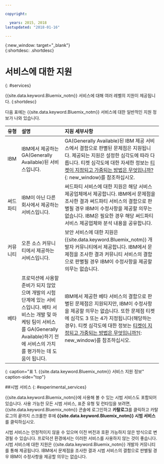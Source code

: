 ```yaml
---

copyright:

  years: 2015, 2018
lastupdated: "2018-01-16"

---
```


{:new_window: target="_blank"}  
{:shortdesc: .shortdesc}


# 서비스에 대한 지원
{: #services}

{{site.data.keyword.Bluemix_notm}} 서비스에 대해 여러 레벨의 지원이 제공됩니다.
{:shortdesc}

다음 표에는 {{site.data.keyword.Bluemix_notm}} 서비스에 대한 일반적인 지원 정보가 나와 있습니다.

|유형	|설명	|지원 세부사항|
|:------|:--------------|:--------------|
|IBM	|IBM에서 제공하는 GA(Generally Available)된 서비스입니다.	|GA(Generally Available)된 IBM 제공 서비스에서 결함으로 판별된 문제점은 지원됩니다. 제공되는 지원은 설정한 심각도에 따라 다릅니다. 티켓 심각도에 대한 자세한 정보는 [티켓이 지정되고 가중되는 방법은 무엇입니까?](/docs/get-support/ticketweight.html#support-ticket-severity){: new_window}를 참조하십시오.|
|써드파티	|IBM이 아닌 다른 회사에서 제공하는 서비스입니다.	|써드파티 서비스에 대한 지원은 해당 서비스 제공업체에서 제공합니다. IBM에서 문제점을 조사한 결과 써드파티 서비스의 결함으로 판별될 경우 IBM이 수정사항을 제공할 의무는 없습니다. IBM은 필요한 경우 해당 써드파티 서비스 제공업체와 분석 내용을 공유합니다.|
|커뮤니티	|오픈 소스 커뮤니티에서 제공하는 서비스입니다.	|보안 서비스에 대한 지원은 {{site.data.keyword.Bluemix_notm}} 개발자 커뮤니티에서 제공합니다. IBM에서 문제점을 조사한 결과 커뮤니티 서비스의 결함으로 판별될 경우 IBM이 수정사항을 제공할 의무는 없습니다.|
|베타	|프로덕션에 사용할 준비가 되지 않았으며 개발의 시험 단계에 있는 서비스입니다. 베타 서비스는 개발 및 마케팅 팀이 서비스를 GA(Generally Available)하기 전에 서비스의 가치를 평가하는 데 도움이 됩니다.	|IBM에서 제공한 베타 서비스의 결함으로 판별된 문제점은 지원되지만, IBM이 수정사항을 제공할 의무는 없습니다. 또한 문제점 티켓에 심각도 3 또는 4가 지정됩니다(해당하는 경우). 티켓 심각도에 대한 정보는 [티켓이 지정되고 가중되는 방법은 무엇입니까?](/docs/get-support/ticketweight.html#support-ticket-severity){: new_window}를 참조하십시오.|
{: caption="표 1. {{site.data.keyword.Bluemix_notm}} 서비스 지원 정보" caption-side="top"}


##시범 서비스
{: #experimental_services}

{{site.data.keyword.Bluemix_notm}}에 사용해 볼 수 있는 시범 서비스도 포함되어 있습니다. 사용 가능한 모든 시범 서비스, 표준 유형 및 런타임을 보려면, {{site.data.keyword.Bluemix_notm}} 콘솔에 로그인하고 **카탈로그**를 클릭하고 카탈로그의 끝까지 스크롤한 후에 **{{site.data.keyword.Bluemix_notm}} 시범 서비스**를 클릭하십시오.

시범 서비스는 안정적이지 않을 수 있으며 이전 버전과 호환 가능하지 않은 방식으로 변경될 수 있습니다. 프로덕션 환경에서는 이러한 서비스를 사용하지 않는 것이 좋습니다. 시범 서비스에 대한 지원은 {{site.data.keyword.Bluemix_notm}} 개발자 커뮤니티를 통해 제공됩니다. IBM에서 문제점을 조사한 결과 시범 서비스의 결함으로 판별될 경우 IBM이 수정사항을 제공할 의무는 없습니다.
